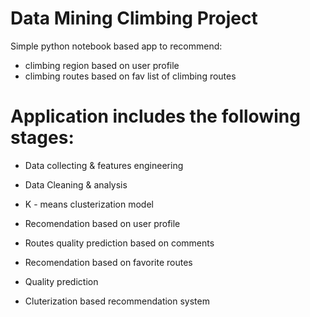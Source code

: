 Data Mining Climbing Project
===

Simple python notebook based app to recommend:
- climbing region based on user profile 
- climbing routes based on fav list of climbing routes

Application includes the following stages:
=====

+ Data collecting & features engineering
+ Data Cleaning & analysis
+ K - means clusterization model
+ Recomendation based on user profile
+ Routes quality prediction based on comments
+ Recomendation based on favorite routes


+ Quality prediction
+ Cluterization based recommendation system


